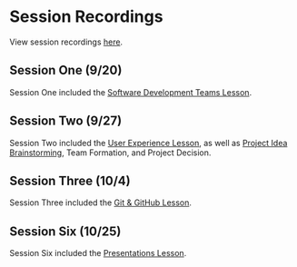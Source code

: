 # Session Recordings
View session recordings [here](https://app.sharebase.com/#/folder/1645405/share/3-DubcUmXd1Z70dWExJ27pfU-2HQY).

## Session One (9/20)
Session One included the [Software Development Teams Lesson](SoftwareDevTeamsLesson/StudentDesc.md).

## Session Two (9/27)
Session Two included the [User Experience Lesson](UserExperienceLesson/StudentDesc.md), as well as [Project Idea Brainstorming](ProjectIdeasAndTechnologies.md), Team Formation, and Project Decision.

## Session Three (10/4)
Session Three included the [Git & GitHub Lesson](GitHubLesson/StudentDesc.md).

## Session Six (10/25)
Session Six included the [Presentations Lesson](PresentationsLesson/StudentDesc.md).
